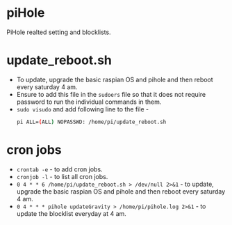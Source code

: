 # piHole
PiHole realted setting and blocklists.

# update_reboot.sh
- To update, upgrade the basic raspian OS and pihole and then reboot every saturday 4 am.
- Ensure to add this file in the `sudoers` file so that it does not require password to run the individual commands in them.
- `sudo visudo` and add following line to the file -
    ```bash
    pi ALL=(ALL) NOPASSWD: /home/pi/update_reboot.sh

    ```

# cron jobs
- `crontab -e` - to add cron jobs.
- `cronjob -l` - to list all cron jobs.
- `0 4 * * 6 /home/pi/update_reboot.sh > /dev/null 2>&1` - to update, upgrade the basic raspian OS and pihole and then reboot every saturday 4 am.
- `0 4 * * * pihole updateGravity > /home/pi/pihole.log 2>&1` - to update the blocklist everyday at 4 am.